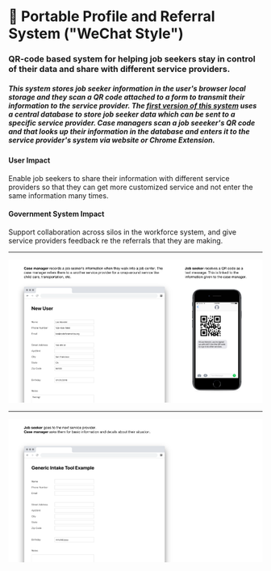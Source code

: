 # 📱 Portable Profile and Referral System ("WeChat Style")
### QR-code based system for helping job seekers stay in control of their data and share with different service providers.

##### This system stores job seeker information in the user's browser local storage and they scan a QR code attached to a form to transmit their information to the service provider. The [first version of this system](https://github.com/codeforamerica/qr-portable-profile) uses a central database to store job seeker data which can be sent to a specific service provider. Case managers scan a job seeeker's QR code and that looks up their information in the database and enters it to the service provider's system via website or Chrome Extension.

#### User Impact
Enable job seekers to share their information with different service providers so that they can get more customized service and not enter the same information many times.

#### Government System Impact
Support collaboration across silos in the workforce system, and give service providers feedback re the referrals that they are making.

***
![screenshot-1](https://github.com/codeforamerica/qr-portable-profile/blob/master/readme/screenshots/1.png)
***
![screenshot-2](https://github.com/codeforamerica/qr-portable-profile/blob/master/readme/screenshots/2.png)